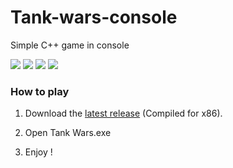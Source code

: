 # Tank-wars-console
Simple C++ game in console

<p align="left">
  <img src="https://img.shields.io/maintenance/yes/2020">
  <img src=https://img.shields.io/github/license/jhroch/Tank-wars-console>
  <img src=https://img.shields.io/github/release-date/jhroch/Tank-wars-console>
  <img src="https://img.shields.io/badge/Windows-Yes-blue">  
</p>

### How to play

 1) Download the [latest release](https://github.com/jhroch/Tank-wars-console/releases)
        (Compiled for x86).
       
 2) Open Tank Wars.exe
 
 3) Enjoy !
